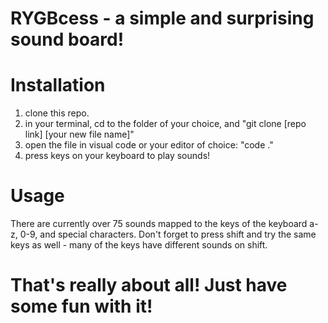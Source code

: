 # RYGBcess - a simple and surprising sound board!

# Installation 

1) clone this repo. 
2) in your terminal, cd to the folder of your choice, and "git clone [repo link] [your new file name]"
3) open the file in visual code or your editor of choice: "code ."
4) press keys on your keyboard to play sounds! 

# Usage

There are currently over 75 sounds mapped to the keys of the keyboard a-z, 0-9, and special characters. Don't forget to press shift and try the same keys as well - many of the keys have different sounds on shift.

# That's really about all! Just have some fun with it! 
